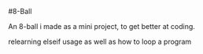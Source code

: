 #8-Ball

An 8-ball i made as a mini project, to get better at coding.

relearning elseif usage as well as how to loop a program
